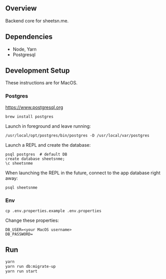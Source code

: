 ## Overview

Backend core for sheetsn.me.

## Dependencies

- Node, Yarn
- Postgresql

## Development Setup

These instructions are for MacOS.

### Postgres
https://www.postgresql.org

    brew install postgres

Launch in foreground and leave running:

    /usr/local/opt/postgres/bin/postgres -D /usr/local/var/postgres

Launch a REPL and create the database:

    psql postgres  # default DB
    create database sheetsnme;
    \c sheetsnme

When launching the REPL in the future, connect to the app database right away:

    psql sheetsnme

### Env

    cp .env.properties.example .env.properties

Change these properties:

```
DB_USER=<your MacOS username>
DB_PASSWORD=
```

## Run

```bash
yarn
yarn run db:migrate-up
yarn run start
```
